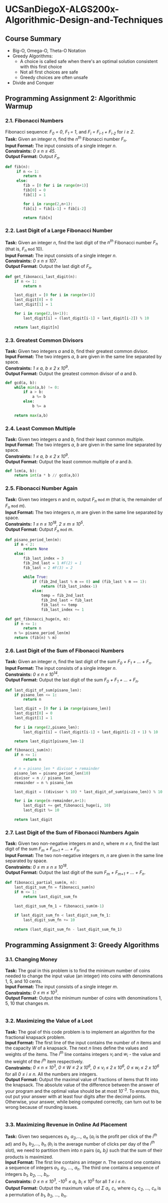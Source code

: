 # UCSanDiegoX-ALGS200x-Algorithmic-Design-and-Techniques

## Course Summary
- Big-O, Omega-O, Theta-O Notation
- Greedy Algorithms:
  - A choice is called safe when there's an optimal solution consistent with this first choice
  - Not all first choices are safe
  - Greedy choices are often unsafe
- Divide and Conquer

## Programming Assignment 2: Algorithmic Warmup
### 2.1. Fibonacci Numbers
Fibonacci sequence: *F<sub>0</sub> = 0*, *F<sub>1</sub> = 1*, and *F<sub>i</sub> = F<sub>i-1</sub> + F<sub>i-2</sub>* for *i ≥ 2*.\
**Task:** Given an integer *n*, find the *n<sup>th</sup>* Fibonacci number *F<sub>n</sub>*.\
**Input Format:** The input consists of a single integer *n*.\
**Constraints:** *0 ≤ n ≤ 45*.\
**Output Format:** Output *F<sub>n</sub>.*

```python
def fib(n):
     if n <= 1:
        return n
     else:
        fib = [0 for i in range(n+1)]
        fib[0] = 0
        fib[1] = 1

        for i in range(2,n+1):
        fib[i] = fib[i-1] + fib[i-2]

        return fib[n]
```

### 2.2. Last Digit of a Large Fibonacci Number
**Task:** Given an integer *n*, find the last digit of the *n<sup>th</sup>* Fibonacci number *F<sub>n</sub>* (that is, *F<sub>n</sub>* `mod` 10).\
**Input Format:** The input consists of a single integer *n*.\
**Constraints:** *0 ≤ n ≤ 107*.\
**Output Format:** Output the last digit of *F<sub>n</sub>.*

```python
def get_fibonacci_last_digit(n):
    if n <= 1:
        return n

    last_digit = [0 for i in range(n+1)]
    last_digit[0] = 0
    last_digit[1] = 1

    for i in range(2,(n+1)):
        last_digit[i] = (last_digit[i-1] + last_digit[i-2]) % 10

    return last_digit[n]
```

### 2.3. Greatest Common Divisors
**Task:** Given two integers *a* and *b*, find their greatest common divisor.\
**Input Format:** The two integers *a*, *b* are given in the same line separated by space.\
**Constraints:** *1 ≤ a, b ≤ 2 x 10<sup>9</sup>*.\
**Output Format:** Output the greatest common divisor of *a* and *b*.

```python
def gcd(a, b):
    while min(a,b) != 0:
        if a > b:
            a %= b
        else:
            b %= a
     
    return max(a,b)
```

### 2.4. Least Common Multiple
**Task:** Given two integers *a* and *b*, find their least common multiple.\
**Input Format:** The two integers *a*, *b* are given in the same line separated by space.\
**Constraints:** *1 ≤ a, b ≤ 2 x 10<sup>9</sup>*.\
**Output Format:** Output the least common multiple of *a* and *b*.

```python
def lcm(a, b):
    return int(a * b // gcd(a,b))
```

### 2.5. Fibonacci Number Again
**Task:** Given two integers *n* and *m*, output *F<sub>n</sub>* `mod` *m* (that is, the remainder of *F<sub>n</sub>* `mod` *m*).\
**Input Format:** The two integers *n*, *m* are given in the same line separated by space.\
**Constraints:** *1 ≤ n ≤ 10<sup>18</sup>, 2 ≤ m ≤ 10<sup>5</sup>*.\
**Output Format:** Output *F<sub>n</sub>* `mod` *m*.

```python
def pisano_period_len(m):
    if m < 2:
        return None
    else:
        fib_last_index = 3
        fib_2nd_last = 1 #F(2) = 1
        fib_last = 2 #F(3) = 2

        while True:
            if (fib_2nd_last % m == 0) and (fib_last % m == 1):
                return (fib_last_index-1)
            else:
                temp = fib_2nd_last
                fib_2nd_last = fib_last
                fib_last += temp
                fib_last_index += 1
                
def get_fibonacci_huge(n, m):
    if n <= 1:
        return n
    n %= pisano_period_len(m)
    return (fib(n) % m)
```

### 2.6. Last Digit of the Sum of Fibonacci Numbers
**Task:** Given an integer *n*, find the last digit of the sum *F<sub>0</sub> + F<sub>1</sub> + ... + F<sub>n</sub>*.\
**Input Format:** The input consists of a single integer *n*.\
**Constraints:** *0 ≤ n ≤ 10<sup>14</sup>*.\
**Output Format:** Output the last digit of the sum *F<sub>0</sub> + F<sub>1</sub> + ... + F<sub>n</sub>.*

```python
def last_digit_of_sum(pisano_len):
	if pisano_len <= 1:
		return n

	last_digit = [0 for i in range(pisano_len)]
	last_digit[0] = 0
	last_digit[1] = 1
	
	for i in range(2,pisano_len):
		last_digit[i] = (last_digit[i-1] + last_digit[i-2] + 1) % 10

	return last_digit[pisano_len-1]

def fibonacci_sum(n):
	if n <= 1:
		return n

	# n = pisano_len * divisor + remainder
	pisano_len = pisano_period_len(10)
	divisor = n // pisano_len
	remainder = n % pisano_len

	last_digit = ((divisor % 10) * last_digit_of_sum(pisano_len)) % 10

	for i in range(n-remainder,n+1):
		last_digit += get_fibonacci_huge(i, 10)
		last_digit %= 10
	
	return last_digit
```

### 2.7. Last Digit of the Sum of Fibonacci Numbers Again
**Task:** Given two non-negative integers *m* and *n*, where *m ≤ n*, find the last digit of the sum *F<sub>m</sub> + F<sub>m+1</sub> + ... + F<sub>n</sub>*.\
**Input Format:** The two non-negative integers *m*, *n* are given in the same line separated by space.\
**Constraints:** *0 ≤ m ≤ n ≤ 10<sup>18</sup>*.\
**Output Format:** Output the last digit of the sum *F<sub>m</sub> + F<sub>m+1</sub> + ... + F<sub>n</sub>*.

```python
def fibonacci_partial_sum(m, n):
	last_digit_sum_fn = fibonacci_sum(n)
	if m <= 1:
		return last_digit_sum_fn
	
	last_digit_sum_fm_1 = fibonacci_sum(m-1)
	
	if last_digit_sum_fn < last_digit_sum_fm_1:
		last_digit_sum_fn += 10
	
	return (last_digit_sum_fn - last_digit_sum_fm_1)
```

## Programming Assignment 3: Greedy Algorithms
### 3.1. Changing Money
**Task:** The goal in this problem is to find the minimum number of coins needed to change the input value (an integer) into coins with denominations 1, 5, and 10 cents.\
**Input Format:** The input consists of a single integer *m*.\
**Constraints:** *0 ≤ m ≤ 10<sup>3</sup>*.\
**Output Format:** Output the minimum number of coins with denominations 1, 5, 10 that changes *m*.

```python
```

### 3.2. Maximizing the Value of a Loot
**Task:** The goal of this code problem is to implement an algorithm for the fractional knapsack problem.\
**Input Format:** The first line of the input contains the number of *n* items and the capacity *W* of a knapsack. The next *n* lines define the values and weights of the items. The *i<sup>th</sup>* line contains integers *v<sub>i</sub>* and *w<sub>i</sub>* - the value and the weight of the *i<sup>th</sup>* item respectively.\
**Constraints:** *0 ≤ n ≤ 10<sup>3</sup>, 0 ≤ W ≤ 2 x 10<sup>6</sup>, 0 ≤ v<sub>i</sub> ≤ 2 x 10<sup>6</sup>, 0 ≤ w<sub>i</sub> ≤ 2 x 10<sup>6</sup>* for all *0 ≤ i ≤ n.* All the numbers are integers.\
**Output Format:** Output the maximal value of fractions of items that fit into the knapsack. The absolute value of the difference between the answer of your program and the optimal value should be at most *10<sup>-3</sup>*. To ensure this, out put your answer with at least four digits after the decimal points. Otherwise, your answer, while being computed correctly, can turn out to be wrong because of rounding issues.

```python
```

### 3.3. Maximizing Revenue in Online Ad Placement
**Task:** Given two sequences *a<sub>1</sub>, a<sub>2</sub>,..., a<sub>n</sub>* (*a<sub>i</sub>* is the profit per click of the *i<sup>th</sup>* ad) and *b<sub>1</sub>, b<sub>2</sub>,..., b<sub>n</sub>* (*b<sub>i</sub>* is the average number of clicks per day of the *i<sup>th</sup>* slot), we need to partition them into *n* pairs (*a<sub>i</sub>, b<sub>j</sub>*) such that the sum of their products is maximized.\
**Input Format:** The first line contains an integer *n*. The second one contains a sequence of integers *a<sub>1</sub>, a<sub>2</sub>, ..., a<sub>n</sub>*. The third one contains a sequence of integers *b<sub>1</sub>, b<sub>2</sub>, ..., b<sub>n</sub>*.\
**Constraints:** *0 ≤ n ≤ 10<sup>3</sup>, -10<sup>5</sup> ≤ a<sub>i</sub>, b<sub>i</sub> ≤ 10<sup>5</sup>* for all *1 ≤ i ≤ n*.\
**Output Format:** Output the maximum value of *Σ︀ a<sub>i</sub>, c<sub>i</sub>*, where *c<sub>1</sub>, c<sub>2</sub>, ..., c<sub>n</sub>* is a permutation of *b<sub>1</sub>, b<sub>2</sub>, ..., b<sub>n</sub>*.

```python
```
